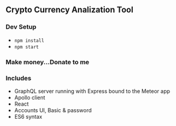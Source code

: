 

## Crypto Currency Analization Tool

### Dev Setup
* `npm install`
* `npm start`

### Make money...Donate to me

### Includes
- GraphQL server running with Express bound to the Meteor app
- Apollo client
- React
- Accounts UI, Basic & password
- ES6 syntax
